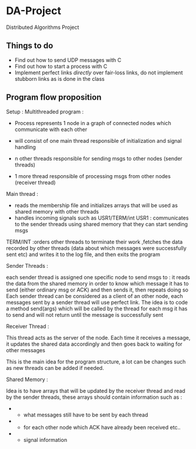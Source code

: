 # DA-Project
Distributed Algorithms Project

## Things to do

* Find out how to send UDP messages with C
* Find out how to start a process with C
* Implement perfect links _directly_ over fair-loss links, do not implement stubborn links as is done in the class

## Program flow proposition

Setup : Multithreaded program :
  - Process represents 1 node in a graph of connected nodes which communicate with each other

  - will consist of one main thread responsible of initialization and signal handling
  - n other threads responsible for sending msgs to other nodes (sender threads)
  - 1 more thread responsible of processing msgs from other nodes (receiver thread)

  Main thread :
  - reads the membership file and initializes arrays that will be used as shared memory with other threads
  - handles incoming signals such as USR1/TERM/int
  USR1 : communicates to the sender threads using shared memory that they can start sending msgs

  TERM/INT :orders other threads to terminate their work ,fetches the data recorded by other threads (data about which messages were successfully sent etc) and writes it to the log file, and then exits the program

  Sender Threads :

  each sender thread is assigned one specific node to send msgs to :
    it reads the data from the shared memory in order to know which message it has to send (either ordinary msg or ACK) and then sends it, then repeats doing so
    Each sender thread can be considered as a client of an other node, each messages sent by a sender thread will use perfect link. The idea is to code a method send(args) which will be called by the thread for each msg it has to send and will not return until the message is successfully sent


  Receiver Thread :

  This thread acts as the server of the node. Each time it receives a message, it updates the shared data accordingly and then goes back to waiting for other messages


  This is the main idea for the program structure, a lot can be changes such as new threads can be added if needed.


  Shared Memory :

  Idea is to have arrays that will be updated by the receiver thread and read by the sender threads, these arrays should contain information such as :

  - - what messages still have to be sent by each thread
  - - for each other node which ACK have already been received etc..
  - - signal information
